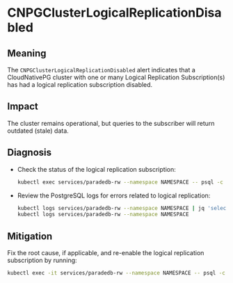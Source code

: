 # CNPGClusterLogicalReplicationDisabled

## Meaning

The `CNPGClusterLogicalReplicationDisabled` alert indicates that a CloudNativePG cluster with one or many Logical Replication Subscription(s) has had a logical replication subscription disabled.

## Impact

The cluster remains operational, but queries to the subscriber will return outdated (stale) data.

## Diagnosis

* Check the status of the logical replication subscription:

  ```bash
  kubectl exec services/paradedb-rw --namespace NAMESPACE -- psql -c 'SELECT * FROM pg_subscription;'
  ```

* Review the PostgreSQL logs for errors related to logical replication:

  ```bash
  kubectl logs services/paradedb-rw --namespace NAMESPACE | jq 'select(.record.error_severity == "ERROR" and .record.backend_type == "logical replication apply worker")'
  kubectl logs services/paradedb-rw --namespace NAMESPACE
  ```

## Mitigation

Fix the root cause, if applicable, and re-enable the logical replication subscription by running:

```bash
kubectl exec -it services/paradedb-rw --namespace NAMESPACE -- psql -c 'ALTER SUBSCRIPTION your_subscription_name ENABLE;'
```
